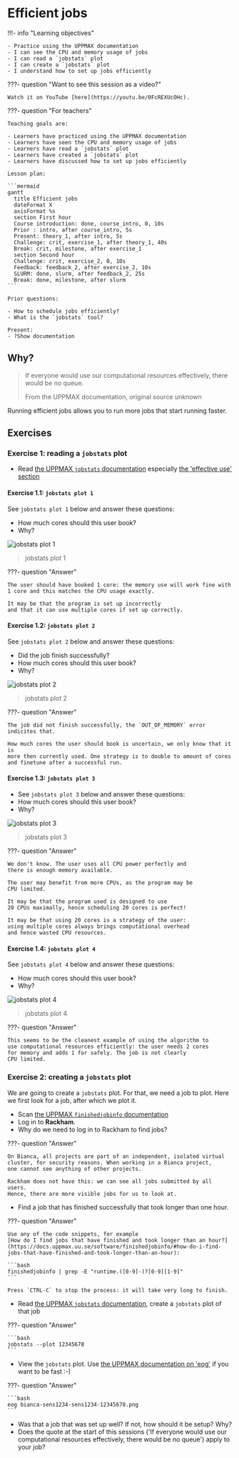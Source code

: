 # Efficient jobs

!!!- info "Learning objectives"

    - Practice using the UPPMAX documentation
    - I can see the CPU and memory usage of jobs
    - I can read a `jobstats` plot
    - I can create a `jobstats` plot
    - I understand how to set up jobs efficiently

???- question "Want to see this session as a video?"

    Watch it on YouTube [here](https://youtu.be/0FcREXUcOHc).

???- question "For teachers"

    Teaching goals are:

    - Learners have practiced using the UPPMAX documentation
    - Learners have seen the CPU and memory usage of jobs
    - Learners have read a `jobstats` plot
    - Learners have created a `jobstats` plot
    - Learners have discussed how to set up jobs efficiently

    Lesson plan:

    ```mermaid
    gantt
      title Efficient jobs
      dateFormat X
      axisFormat %s
      section First hour
      Course introduction: done, course_intro, 0, 10s
      Prior : intro, after course_intro, 5s
      Present: theory_1, after intro, 5s
      Challenge: crit, exercise_1, after theory_1, 40s
      Break: crit, milestone, after exercise_1
      section Second hour
      Challenge: crit, exercise_2, 0, 10s
      Feedback: feedback_2, after exercise_2, 10s
      SLURM: done, slurm, after feedback_2, 25s
      Break: done, milestone, after slurm
    ```

    Prior questions:

    - How to schedule jobs efficiently?
    - What is the `jobstats` tool?

    Present:
    - ?Show documentation

## Why?

> If everyone would use our computational resources effectively,
> there would be no queue.
>
> From the UPPMAX documentation, original source unknown

Running efficient jobs allows you to run more jobs that start running faster.

## Exercises

### Exercise 1: reading a `jobstats` plot

- Read [the UPPMAX `jobstats` documentation](https://docs.uppmax.uu.se/software/jobstats/)
  especially [the 'effective use' section](https://docs.uppmax.uu.se/software/jobstats/#efficient-use)

#### Exercise 1.1: `jobstats plot 1`

See `jobstats plot 1` below and answer these questions:

- How much cores should this user book?
- Why?

![jobstats plot 1](./img/jobstats_example_1.png)

> jobstats plot 1

???- question "Answer"

    The user should have booked 1 core: the memory use will work fine with
    1 core and this matches the CPU usage exactly.

    It may be that the program is set up incorrectly
    and that it can use multiple cores if set up correctly.

#### Exercise 1.2: `jobstats plot 2`

See `jobstats plot 2` below and answer these questions:

- Did the job finish successfully?
- How much cores should this user book?
- Why?

![jobstats plot 2](./img/jobstats_example_2.png)

> jobstats plot 2

???- question "Answer"

    The job did not finish successfully, the `OUT_OF_MEMORY` error
    indicites that.

    How much cores the user should book is uncertain, we only know that it is
    more then currently used. One strategy is to double to amount of cores
    and finetune after a successful run.

#### Exercise 1.3: `jobstats plot 3`

- See `jobstats plot 3` below and answer these questions:
- How much cores should this user book?
- Why?

![jobstats plot 3](./img/jobstats_example_3.png)

> jobstats plot 3

???- question "Answer"

    We don't know. The user uses all CPU power perfectly and
    there is enough memory available.

    The user may benefit from more CPUs, as the program may be
    CPU limited.

    It may be that the program used is designed to use
    20 CPUs maximally, hence scheduling 20 cores is perfect!

    It may be that using 20 cores is a strategy of the user:
    using multiple cores always brings computational overhead
    and hence wasted CPU resources.

#### Exercise 1.4: `jobstats plot 4`

See `jobstats plot 4` below and answer these questions:

- How much cores should this user book?
- Why?

![jobstats plot 4](./img/rackham-naiss2023-22-1014-fdube-50060711.png)

> jobstats plot 4

???- question "Answer"

    This seems to be the cleanest example of using the algorithm to
    use computational resources efficiently: the user needs 2 cores
    for memory and adds 1 for safely. The job is not clearly
    CPU limited.

### Exercise 2: creating a `jobstats` plot

We are going to create a `jobstats` plot. For that, we need a job
to plot. Here we first look for a job, after which we plot it.

- Scan [the UPPMAX `finishedjobinfo` documentation](https://docs.uppmax.uu.se/software/finishedjobinfo/)
- Log in to **Rackham**.
- Why do we need to log in to Rackham to find jobs?

???- question "Answer"

    On Bianca, all projects are part of an independent, isolated virtual
    cluster, for security reasons. When working in a Bianca project,
    one cannot see anything of other projects.

    Rackham does not have this: we can see all jobs submitted by all users.
    Hence, there are more visible jobs for us to look at.

- Find a job that has finished successfully that took longer than one hour.

???- question "Answer"

    Use any of the code snippets, for example
    [How do I find jobs that have finished and took longer than an hour?](https://docs.uppmax.uu.se/software/finishedjobinfo/#how-do-i-find-jobs-that-have-finished-and-took-longer-than-an-hour):

    ```bash
    finishedjobinfo | grep -E "runtime.([0-9]-)?[0-9][1-9]"
    ```

    Press `CTRL-C` to stop the process: it will take very long to finish.

- Read [the UPPMAX `jobstats` documentation](https://docs.uppmax.uu.se/software/jobstats/),
  create a `jobstats` plot of that job

???- question "Answer"

    ```bash
    jobstats --plot 12345678
    ```


- View the `jobstats` plot. Use [the UPPMAX documentation on 'eog'](https://docs.uppmax.uu.se/software/eog/)
  if you want to be fast :-)

???- question "Answer"

    ```bash
    eog bianca-sens1234-sens1234-12345678.png
    ```

- Was that a job that was set up well? If not, how should it be setup? Why?
- Does the quote at the start of this sessions ('If everyone would use our
  computational resources effectively, there would be no queue') apply to
  your job?
